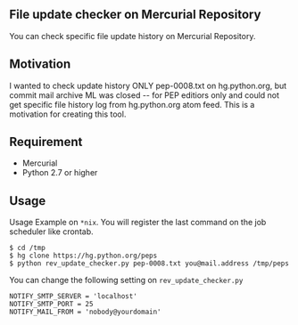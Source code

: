 ## File update checker on Mercurial Repository

You can check specific file update history on Mercurial Repository.

## Motivation

I wanted to check update history ONLY pep-0008.txt on hg.python.org, but commit mail archive ML was closed -- for PEP editiors only and could not get specific file history log from hg.python.org atom feed. This is a motivation for creating this tool.

## Requirement

- Mercurial
- Python 2.7 or higher

## Usage

Usage Example on `*nix`.
You will register the last command on the job scheduler like crontab.

```
$ cd /tmp
$ hg clone https://hg.python.org/peps
$ python rev_update_checker.py pep-0008.txt you@mail.address /tmp/peps
```

You can change the following setting on `rev_update_checker.py`

```
NOTIFY_SMTP_SERVER = 'localhost'
NOTIFY_SMTP_PORT = 25
NOTIFY_MAIL_FROM = 'nobody@yourdomain'
```
